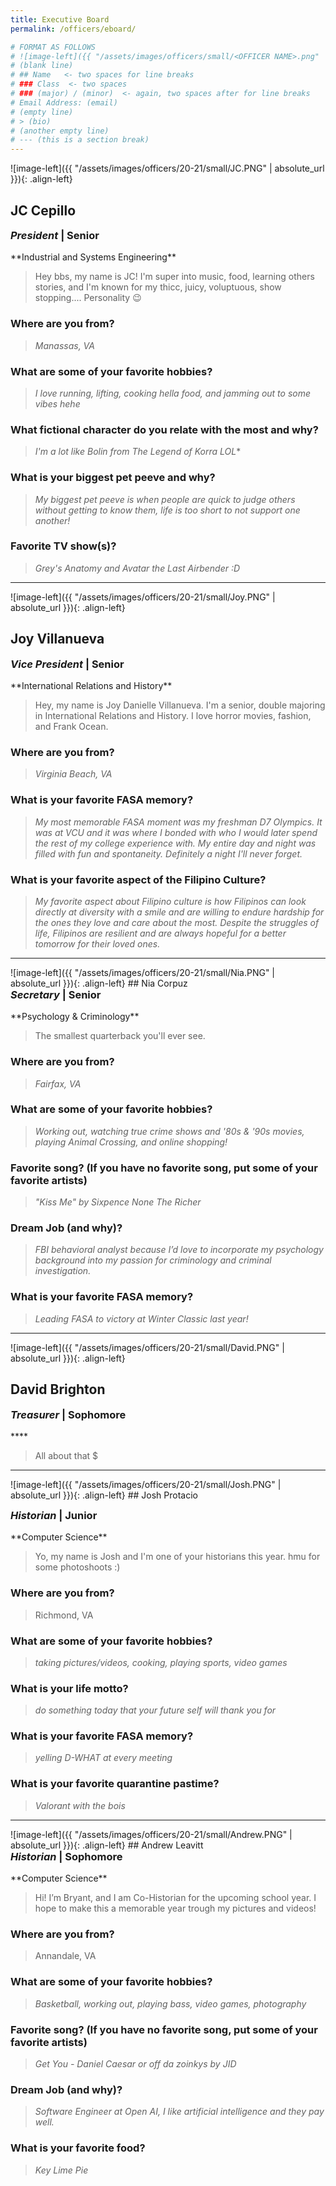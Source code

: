 ```yaml
---
title: Executive Board
permalink: /officers/eboard/

# FORMAT AS FOLLOWS
# ![image-left]({{ "/assets/images/officers/small/<OFFICER NAME>.png" | absolute_url }}){: .align-left}
# (blank line)
# ## Name   <- two spaces for line breaks
# ### Class  <- two spaces
# ### (major) / (minor)  <- again, two spaces after for line breaks
# Email Address: (email)
# (empty line)
# > (bio)
# (another empty line)
# --- (this is a section break)
---
```


![image-left]({{ "/assets/images/officers/20-21/small/JC.PNG" | absolute_url }}){: .align-left}
## JC Cepillo
<p style="margin-bottom: 0.45em; padding: 0">
<a href="https://www.instagram.com/thatfunnyasianguy/" style="margin: 0; padding: 0"><i class="fa fa-2x fa-fw fa-instagram" style="color: #494e48"></i></a>
<a href="mailto:jeyeinc@vt.edu" style="margin: 0; padding: 0"><i class="fa fa-2x fa-fw fa-envelope" style="color: #494e48"></i></a></p>
<h3 style="margin-top: 0"><em>President</em> | Senior</h3>
**Industrial and Systems Engineering**  

> Hey bbs, my name is JC! I'm super into music, food, learning others stories, and I'm known for my thicc, juicy, voluptuous, show stopping.... Personality 😉

### **Where are you from?**
> *Manassas, VA*

### **What are some of your favorite hobbies?**

> *I love running, lifting, cooking hella food, and jamming out to some vibes hehe*

### **What fictional character do you relate with the most and why?**

> *I'm a lot like Bolin from The Legend of Korra LOL**

### **What is your biggest pet peeve and why?**

> *My biggest pet peeve is when people are quick to judge others without getting to know them, life is too short to not support one another!*

### **Favorite TV show(s)?**

> *Grey's Anatomy and Avatar the Last Airbender :D*

---

![image-left]({{ "/assets/images/officers/20-21/small/Joy.PNG" | absolute_url }}){: .align-left}
## Joy Villanueva
<p style="margin-bottom: 0.45em; padding: 0"></p>
<h3 style="margin-top: 0"><em>Vice President</em> | Senior</h3>
**International Relations and History**

> Hey, my name is Joy Danielle Villanueva. I'm a senior, double majoring in International Relations and History. I love horror movies, fashion, and Frank Ocean.

### **Where are you from?**
> *Virginia Beach, VA*

### **What is your favorite FASA memory?**
> *My most memorable FASA moment was my freshman D7 Olympics. It was at VCU and it was where I bonded with who I would later spend the rest of my college experience with. My entire day and night was filled with fun and spontaneity. Definitely a night I'll never forget.*

### **What is your favorite aspect of the Filipino Culture?**
> *My favorite aspect about Filipino culture is how Filipinos can look directly at diversity with a smile and are willing to endure hardship for the ones they love and care about the most. Despite the struggles of life, Filipinos are resilient and are always hopeful for a better tomorrow for their loved ones.*

---
<div id="Nia"></div>
![image-left]({{ "/assets/images/officers/20-21/small/Nia.PNG" | absolute_url }}){: .align-left}
## Nia Corpuz
<a href="https://www.instagram.com/niacorpuz/" style="margin: 0; padding: 0"><i class="fa fa-2x fa-fw fa-instagram" style="color: #494e48"></i></a>
<a href="https://twitter.com/nia_corpuz/" style="color: #494e48"><i class="fa fa-2x fa-fw fa-twitter"></i></a>
<a href="mailto:njcorpuz@vt.edu" style="margin: 0; padding: 0"><i class="fa fa-2x fa-fw fa-envelope" style="color: #494e48"></i></a>
<h3 style="margin-top: 0"><em>Secretary</em> | Senior</h3>
**Psychology & Criminology**

>The smallest quarterback you'll ever see.

### **Where are you from?**

>*Fairfax, VA*

### **What are some of your favorite hobbies?**

> *Working out, watching true crime shows and '80s & '90s movies, playing Animal Crossing, and online shopping!*

### **Favorite song? (If you have no favorite song, put some of your favorite artists)**

> *"Kiss Me" by Sixpence None The Richer*

### **Dream Job (and why)?**

> *FBI behavioral analyst because I’d love to incorporate my psychology background into my passion for criminology and criminal investigation.*

### **What is your favorite FASA memory?**

> *Leading FASA to victory at Winter Classic last year!*

---

![image-left]({{ "/assets/images/officers/20-21/small/David.PNG" | absolute_url }}){: .align-left}
## David Brighton
<p style="margin-bottom: 0.45em; padding: 0"></p>
<h3 style="margin-top: 0"><em>Treasurer</em> | Sophomore</h3>
****

> All about that $

---
<div id="Josh"></div>
![image-left]({{ "/assets/images/officers/20-21/small/Josh.PNG" | absolute_url }}){: .align-left}
## Josh Protacio
<p style="margin-bottom: 0.45em; padding: 0"><a href="https://www.instagram.com/joshmprotacio/" style="margin: 0; padding: 0"><i class="fa fa-2x fa-fw fa-instagram" style="color: #494e48"></i></a>
<a href="https://twitter.com/joshmprotacio" style="color: #494e48"><i class="fa fa-2x fa-fw fa-twitter"></i></a>
<a href="mailto:joshp28@vt.edu" style="margin: 0; padding: 0"><i class="fa fa-2x fa-fw fa-envelope" style="color: #494e48"></i></a></p>
<h3 style="margin-top: 0"><em>Historian</em> | Junior</h3>
**Computer Science**

> Yo, my name is Josh and I'm one of your historians this year. hmu for some photoshoots :)

### **Where are you from?**
> Richmond, VA

### **What are some of your favorite hobbies?**

> *taking pictures/videos, cooking, playing sports, video games*

### **What is your life motto?**

> *do something today that your future self will thank you for*

### **What is your favorite FASA memory?**

> *yelling D-WHAT at every meeting*

### **What is your favorite quarantine pastime?**

> *Valorant with the bois*

---
<div id="Andrew"></div>
![image-left]({{ "/assets/images/officers/20-21/small/Andrew.PNG" | absolute_url }}){: .align-left}
## Andrew Leavitt
<a href="mailto:ajleavitt@vt.edu" style="margin: 0; padding: 0"><i class="fa fa-2x fa-fw fa-envelope" style="color: #494e48"></i></a>
<h3 style="margin-top: 0"><em>Historian</em> | Sophomore</h3>
**Computer Science**

> Hi! I’m Bryant, and I am Co-Historian for the upcoming school year.  I hope to make this a memorable year trough my pictures and videos!

### **Where are you from?**
> Annandale, VA

### **What are some of your favorite hobbies?**

> *Basketball, working out, playing bass, video games, photography*

### **Favorite song? (If you have no favorite song, put some of your favorite artists)**

> *Get You - Daniel Caesar or off da zoinkys by JID*

### **Dream Job (and why)?**

> *Software Engineer at Open AI, I like artificial intelligence and they pay well.*

### **What is your favorite food?**

> *Key Lime Pie*
